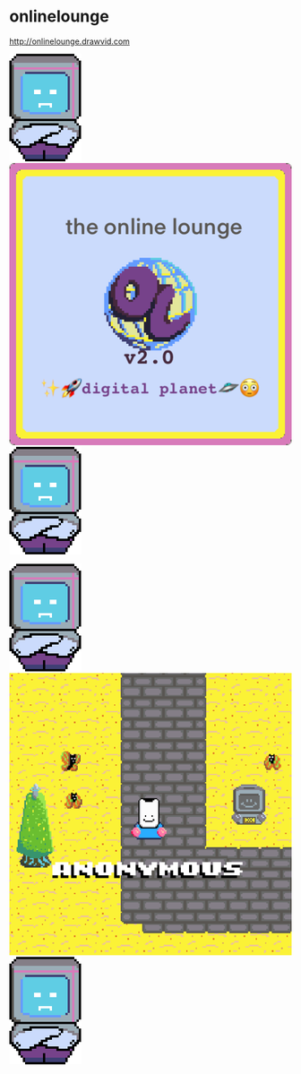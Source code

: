 # onlinelounge

http://onlinelounge.drawvid.com

![onlinelounge-bouncer.png](public/assets/onlinebouncer.gif) ![onlinelounge-logo.png](public/assets/hud/online_lounge_login.png) ![onlinelounge-bouncer.png](public/assets/onlinebouncer.gif)


![onlinelounge-bouncer.png](public/assets/onlinebouncer.gif) ![onlinelounge-sshot.png](public/assets/online_lounge_sshot.png) ![onlinelounge-bouncer.png](public/assets/onlinebouncer.gif)
